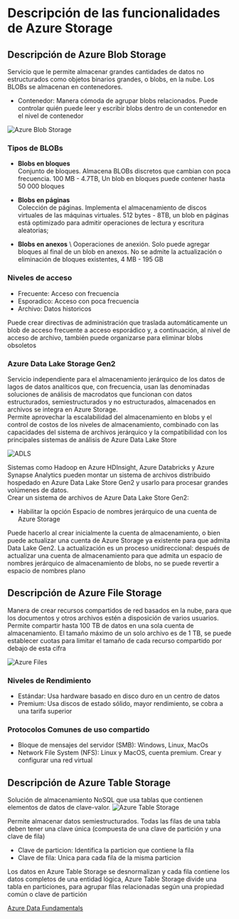 # Descripción de las funcionalidades de Azure Storage

## Descripción de Azure Blob Storage
Servicio que le permite almacenar grandes cantidades de datos no estructurados como objetos binarios grandes, o blobs, en la nube. Los BLOBs se almacenan en contenedores.
- Contenedor: Manera cómoda de agrupar blobs relacionados. Puede controlar quién puede leer y escribir blobs dentro de un contenedor en el nivel de contenedor

![Azure Blob Storage](https://learn.microsoft.com/es-mx/training/wwl-data-ai/explore-provision-deploy-non-relational-data-services-azure/media/azure-blob-storage.png)

### Tipos de BLOBs
- **Blobs en bloques** \
Conjunto de bloques. Almacena BLOBs discretos que cambian con poca frecuencia.
100 MB - 4.7TB, Un blob en bloques puede contener hasta 50 000 bloques

- **Blobs en páginas** \
Colección de páginas. Implementa el almacenamiento de discos virtuales de las máquinas virtuales.
512 bytes - 8TB, un blob en páginas está optimizado para admitir operaciones de lectura y escritura aleatorias; 

- **Blobs en anexos** \ 
Ooperaciones de anexión. Solo puede agregar bloques al final de un blob en anexos.
No se admite la actualización o eliminación de bloques existentes, 4 MB - 195 GB

### Niveles de acceso
- Frecuente: Acceso con frecuencia
- Esporadico: Acceso con poca frecuencia
- Archivo: Datos historicos

Puede crear directivas de administración que traslada automáticamente un blob de acceso frecuente a acceso esporádico y, a continuación, al nivel de acceso de archivo,
también puede organizarse para eliminar blobs obsoletos

### Azure Data Lake Storage Gen2
Servicio independiente para el almacenamiento jerárquico de los datos de lagos de datos analíticos que, 
con frecuencia, usan las denominadas soluciones de análisis de macrodatos que funcionan con datos estructurados, semiestructurados y no estructurados, almacenados en archivos
se integra en Azure Storage. \
Permite aprovechar la escalabilidad del almacenamiento en blobs y el control de costos de los niveles de almacenamiento, 
combinado con las capacidades del sistema de archivos jerárquico y la compatibilidad con los principales sistemas de análisis de Azure Data Lake Store

![ADLS](https://learn.microsoft.com/es-mx/training/wwl-data-ai/explore-provision-deploy-non-relational-data-services-azure/media/azure-data-lake.png)

Sistemas como Hadoop en Azure HDInsight, Azure Databricks y Azure Synapse Analytics pueden montar un sistema de archivos distribuido hospedado en Azure Data Lake Store Gen2 y usarlo para procesar grandes volúmenes de datos. \
Crear un sistema de archivos de Azure Data Lake Store Gen2:
- Habilitar la opción Espacio de nombres jerárquico de una cuenta de Azure Storage 

Puede hacerlo al crear inicialmente la cuenta de almacenamiento, o bien puede actualizar una cuenta de Azure Storage ya existente para que admita Data Lake Gen2. 
La actualización es un proceso unidireccional: después de actualizar una cuenta de almacenamiento para que admita un espacio de nombres jerárquico de almacenamiento de blobs, 
no se puede revertir a espacio de nombres plano

## Descripción de Azure File Storage
Manera de crear recursos compartidos de red basados en la nube, para que los documentos y otros archivos estén a disposición de varios usuarios.
Permite compartir hasta 100 TB de datos en una sola cuenta de almacenamiento. El tamaño máximo de un solo archivo es de 1 TB, 
se puede establecer cuotas para limitar el tamaño de cada recurso compartido por debajo de esta cifra

![Azure Files](https://learn.microsoft.com/es-mx/training/wwl-data-ai/explore-provision-deploy-non-relational-data-services-azure/media/azure-files.png)

### Niveles de Rendimiento
- Estándar: Usa hardware basado en disco duro en un centro de datos 
- Premium: Usa discos de estado sólido, mayor rendimiento, se cobra a una tarifa superior

### Protocolos Comunes de uso compartido
- Bloque de mensajes del servidor (SMB): Windows, Linux, MacOs
- Network File System (NFS): Linux y MacOS, cuenta premium. Crear y configurar una red virtual

## Descripción de Azure Table Storage
Solución de almacenamiento NoSQL que usa tablas que contienen elementos de datos de clave-valor.
![Azure Table Storage](https://learn.microsoft.com/es-mx/training/wwl-data-ai/explore-provision-deploy-non-relational-data-services-azure/media/azure-tables.png)

Permite almacenar datos semiestructurados. Todas las filas de una tabla deben tener una clave única (compuesta de una clave de partición y una clave de fila)
- Clave de particion: Identifica la particion que contiene la fila
- Clave de fila: Unica para cada fila de la misma particion

Los datos en Azure Table Storage se desnormalizan y cada fila contiene los datos completos de una entidad lógica, 
Azure Table Storage divide una tabla en particiones, para agrupar filas relacionadas según una propiedad común o clave de partición

[Azure Data Fundamentals](../README.md)